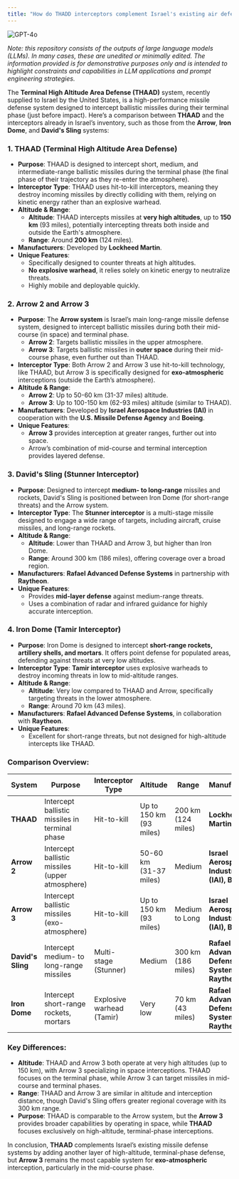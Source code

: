 ```yaml
---
title: "How do THADD interceptors complement Israel's existing air defence munitions"
---
```

![GPT-4o](https://img.shields.io/badge/GPT--4o-3333FF?style=for-the-badge&logo=openai&logoColor=white)



*Note: this repository consists of the outputs of large language models (LLMs). In many cases, these are unedited or minimally edited. The information provided is for demonstrative purposes only and is intended to highlight constraints and capabilities in LLM applications and prompt engineering strategies.*


The **Terminal High Altitude Area Defense (THAAD)** system, recently supplied to Israel by the United States, is a high-performance missile defense system designed to intercept ballistic missiles during their terminal phase (just before impact). Here’s a comparison between **THAAD** and the interceptors already in Israel’s inventory, such as those from the **Arrow**, **Iron Dome**, and **David's Sling** systems:

### 1. **THAAD (Terminal High Altitude Area Defense)**
   - **Purpose**: THAAD is designed to intercept short, medium, and intermediate-range ballistic missiles during the terminal phase (the final phase of their trajectory as they re-enter the atmosphere).
   - **Interceptor Type**: THAAD uses hit-to-kill interceptors, meaning they destroy incoming missiles by directly colliding with them, relying on kinetic energy rather than an explosive warhead.
   - **Altitude & Range**:
     - **Altitude**: THAAD intercepts missiles at **very high altitudes**, up to **150 km** (93 miles), potentially intercepting threats both inside and outside the Earth's atmosphere.
     - **Range**: Around **200 km** (124 miles).
   - **Manufacturers**: Developed by **Lockheed Martin**.
   - **Unique Features**:
     - Specifically designed to counter threats at high altitudes.
     - **No explosive warhead**, it relies solely on kinetic energy to neutralize threats.
     - Highly mobile and deployable quickly.

### 2. **Arrow 2 and Arrow 3**
   - **Purpose**: The **Arrow system** is Israel’s main long-range missile defense system, designed to intercept ballistic missiles during both their mid-course (in space) and terminal phase.
     - **Arrow 2**: Targets ballistic missiles in the upper atmosphere.
     - **Arrow 3**: Targets ballistic missiles in **outer space** during their mid-course phase, even further out than THAAD.
   - **Interceptor Type**: Both Arrow 2 and Arrow 3 use hit-to-kill technology, like THAAD, but Arrow 3 is specifically designed for **exo-atmospheric** interceptions (outside the Earth’s atmosphere).
   - **Altitude & Range**:
     - **Arrow 2**: Up to 50-60 km (31-37 miles) altitude.
     - **Arrow 3**: Up to 100-150 km (62-93 miles) altitude (similar to THAAD).
   - **Manufacturers**: Developed by **Israel Aerospace Industries (IAI)** in cooperation with the **U.S. Missile Defense Agency** and **Boeing**.
   - **Unique Features**:
     - **Arrow 3** provides interception at greater ranges, further out into space.
     - Arrow’s combination of mid-course and terminal interception provides layered defense.
   
### 3. **David's Sling (Stunner Interceptor)**
   - **Purpose**: Designed to intercept **medium- to long-range** missiles and rockets, David's Sling is positioned between Iron Dome (for short-range threats) and the Arrow system.
   - **Interceptor Type**: The **Stunner interceptor** is a multi-stage missile designed to engage a wide range of targets, including aircraft, cruise missiles, and long-range rockets.
   - **Altitude & Range**:
     - **Altitude**: Lower than THAAD and Arrow 3, but higher than Iron Dome.
     - **Range**: Around 300 km (186 miles), offering coverage over a broad region.
   - **Manufacturers**: **Rafael Advanced Defense Systems** in partnership with **Raytheon**.
   - **Unique Features**:
     - Provides **mid-layer defense** against medium-range threats.
     - Uses a combination of radar and infrared guidance for highly accurate interception.
   
### 4. **Iron Dome (Tamir Interceptor)**
   - **Purpose**: Iron Dome is designed to intercept **short-range rockets, artillery shells, and mortars**. It offers point defense for populated areas, defending against threats at very low altitudes.
   - **Interceptor Type**: **Tamir interceptor** uses explosive warheads to destroy incoming threats in low to mid-altitude ranges.
   - **Altitude & Range**:
     - **Altitude**: Very low compared to THAAD and Arrow, specifically targeting threats in the lower atmosphere.
     - **Range**: Around 70 km (43 miles).
   - **Manufacturers**: **Rafael Advanced Defense Systems**, in collaboration with **Raytheon**.
   - **Unique Features**:
     - Excellent for short-range threats, but not designed for high-altitude intercepts like THAAD.

### Comparison Overview:

| **System**        | **Purpose**                                  | **Interceptor Type**      | **Altitude**              | **Range**              | **Manufacturers**                                       |
|-------------------|----------------------------------------------|---------------------------|---------------------------|------------------------|--------------------------------------------------------|
| **THAAD**         | Intercept ballistic missiles in terminal phase| Hit-to-kill                | Up to 150 km (93 miles)    | 200 km (124 miles)     | **Lockheed Martin**                                     |
| **Arrow 2**       | Intercept ballistic missiles (upper atmosphere) | Hit-to-kill                | 50-60 km (31-37 miles)     | Medium                 | **Israel Aerospace Industries (IAI), Boeing**           |
| **Arrow 3**       | Intercept ballistic missiles (exo-atmosphere) | Hit-to-kill                | Up to 150 km (93 miles)    | Medium to Long          | **Israel Aerospace Industries (IAI), Boeing**           |
| **David's Sling** | Intercept medium- to long-range missiles      | Multi-stage (Stunner)      | Medium                     | 300 km (186 miles)      | **Rafael Advanced Defense Systems, Raytheon**           |
| **Iron Dome**     | Intercept short-range rockets, mortars        | Explosive warhead (Tamir)  | Very low                   | 70 km (43 miles)        | **Rafael Advanced Defense Systems, Raytheon**           |

### Key Differences:
- **Altitude**: THAAD and Arrow 3 both operate at very high altitudes (up to 150 km), with Arrow 3 specializing in space interceptions. THAAD focuses on the terminal phase, while Arrow 3 can target missiles in mid-course and terminal phases.
- **Range**: THAAD and Arrow 3 are similar in altitude and interception distance, though David's Sling offers greater regional coverage with its 300 km range.
- **Purpose**: THAAD is comparable to the Arrow system, but the **Arrow 3** provides broader capabilities by operating in space, while **THAAD** focuses exclusively on high-altitude, terminal-phase interceptions.

In conclusion, **THAAD** complements Israel’s existing missile defense systems by adding another layer of high-altitude, terminal-phase defense, but **Arrow 3** remains the most capable system for **exo-atmospheric** interception, particularly in the mid-course phase.